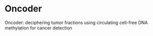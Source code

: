 # Oncoder
Oncoder: deciphering tumor fractions using circulating cell-free DNA methylation for cancer detection
